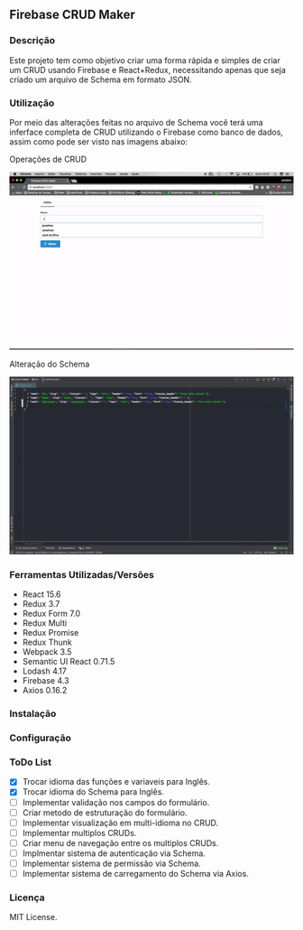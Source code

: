 ## Firebase CRUD Maker

### Descrição
Este projeto tem como objetivo criar uma forma rápida e simples de criar um CRUD usando Firebase e React+Redux, necessitando apenas que seja criado um arquivo de Schema em formato JSON.

### Utilização
Por meio das alterações feitas no arquivo de Schema você terá uma inferface completa de CRUD utilizando o Firebase como banco de dados, assim como pode ser visto nas imagens abaixo:

Operações de CRUD

![alt text](https://raw.githubusercontent.com/akamuraasai/crud-maker/master/docs/gif1.gif "Gif1")

Alteração do Schema

![alt text](https://raw.githubusercontent.com/akamuraasai/crud-maker/master/docs/gif2.gif "Gif2")

### Ferramentas Utilizadas/Versões
 - React 15.6
 - Redux 3.7
 - Redux Form 7.0
 - Redux Multi
 - Redux Promise
 - Redux Thunk
 - Webpack 3.5
 - Semantic UI React 0.71.5
 - Lodash 4.17
 - Firebase 4.3
 - Axios 0.16.2

### Instalação

### Configuração

### ToDo List

- [X] Trocar idioma das funções e variaveis para Inglês.
- [x] Trocar idioma do Schema para Inglês.
- [ ] Implementar validação nos campos do formulário.
- [ ] Criar metodo de estruturação do formulário.
- [ ] Implementar visualização em multi-idioma no CRUD.
- [ ] Implementar multiplos CRUDs.
- [ ] Criar menu de navegação entre os multiplos CRUDs.
- [ ] Implmentar sistema de autenticação via Schema.
- [ ] Implementar sistema de permissão via Schema.
- [ ] Implementar sistema de carregamento do Schema via Axios.

### Licença
MIT License.